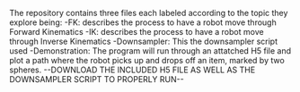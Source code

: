 The repository contains three files each labeled according to the topic they explore being:
  -FK: describes the process to have a robot move through Forward Kinematics
  -IK: describes the process to have a robot move through Inverse Kinematics
  -Downsampler: This the downsampler script used 
  -Demonstration: The program will run through an attatched H5 file and plot a path where the robot picks up and drops off an item, marked by two spheres. 
      --DOWNLOAD THE INCLUDED H5 FILE AS WELL AS THE DOWNSAMPLER SCRIPT TO PROPERLY RUN--

 
